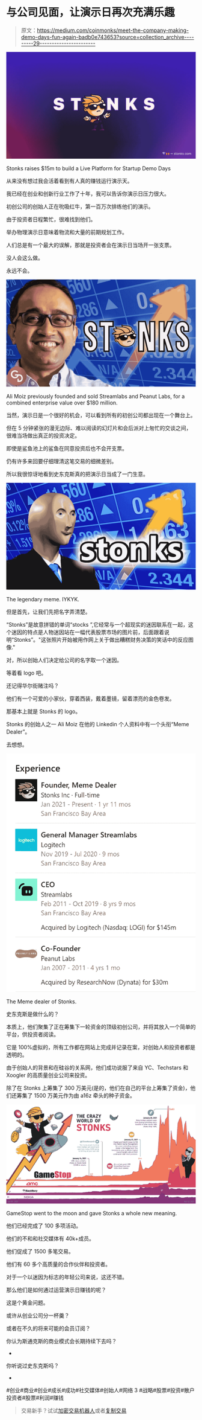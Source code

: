 # 与公司见面，让演示日再次充满乐趣

> 原文：<https://medium.com/coinmonks/meet-the-company-making-demo-days-fun-again-badb0e743653?source=collection_archive---------29----------------------->

![](img/c8e0a2400a5bc131e79e1fe7965e0253.png)

Stonks raises $15m to build a Live Platform for Startup Demo Days

从来没有想过我会活着看到有人真的赚钱运行演示天。

我已经在创业和创新行业工作了十年，我可以告诉你演示日压力很大。

初创公司的创始人正在吮吸红牛，第一百万次排练他们的演示。

由于投资者日程繁忙，很难找到他们。

举办物理演示日意味着物流和大量的前期规划工作。

人们总是有一个最大的误解，那就是投资者会在演示日当场开一张支票。

没人会这么做。

永远不会。

![](img/13eca5ba813d5cedc9eb733a8b66ee7c.png)

Ali Moiz previously founded and sold Streamlabs and Peanut Labs, for a combined enterprise value over $180 million.

当然，演示日是一个很好的机会，可以看到所有的初创公司都出现在一个舞台上。

但在 5 分钟紧张的漫无边际、难以阅读的幻灯片和会后派对上匆忙的交谈之间，很难当场做出真正的投资决定。

即使是鲨鱼池上的鲨鱼在同意投资后也不会开支票。

仍有许多来回要仔细理清这笔交易的细微差别。

所以我很惊讶地看到史东克斯真的把演示日当成了一门生意。

![](img/0ed403902a2f0707aca6b0d19bafef97.png)

The legendary meme. IYKYK.

但是首先，让我们先把名字弄清楚。

“Stonks”是故意拼错的单词“stocks ”,它经常与一个超现实的迷因联系在一起，这个迷因的特点是人物迷因站在一幅代表股票市场的图片前，后面跟着说明“Stonks”。"这张照片开始被用作网上关于做出糟糕财务决策的笑话中的反应图像."

对，所以创始人们决定给公司的名字取一个迷因。

等着看 logo 吧。

还记得华尔街赌注吗？

他们有一个可爱的小家伙，穿着西装，戴着墨镜，留着漂亮的金色卷发。

那基本上就是 Stonks 的 logo。

Stonks 的创始人之一 Ali Moiz 在他的 Linkedin 个人资料中有一个头衔“Meme Dealer”。

去想想。

![](img/269ab7d68ab737a2b892e337dbce9b8f.png)

The Meme dealer of Stonks.

史东克斯是做什么的？

本质上，他们聚集了正在筹集下一轮资金的顶级初创公司，并将其放入一个简单的平台，供投资者阅读。

它是 100%虚拟的，所有工作都在网站上完成并记录在案，对创始人和投资者都是透明的。

由于创始人的背景和在硅谷的关系网，他们成功说服了来自 YC、Techstars 和 Xoogler 的高质量创业公司来投资。

除了在 Stonks 上筹集了 300 万美元(是的，他们在自己的平台上筹集了资金)，他们还筹集了 1500 万美元作为由 a16z 牵头的种子资金。

![](img/8c26c26ffb43bc63470e3aed68ff3eb0.png)

GameStop went to the moon and gave Stonks a whole new meaning.

他们已经完成了 100 多项活动。

他们的不和和社交媒体有 40k+成员。

他们促成了 1500 多笔交易。

他们有 60 多个高质量的合作伙伴和投资者。

对于一个以迷因为标志的年轻公司来说，这还不错。

那么他们是如何通过运营演示日赚钱的呢？

这是个黄金问题。

或许从创业公司分一杯羹？

或者在不久的将来可能的会员订阅？

你认为斯通克斯的商业模式会长期持续下去吗？

-

你听说过史东克斯吗？

-

#创业#商业#创业#成长#成功#社交媒体#创始人#网络 3 #战略#股票#投资#散户投资者#股票#利润#赚钱

> 交易新手？试试[加密交易机器人](/coinmonks/crypto-trading-bot-c2ffce8acb2a)或者[复制交易](/coinmonks/top-10-crypto-copy-trading-platforms-for-beginners-d0c37c7d698c)